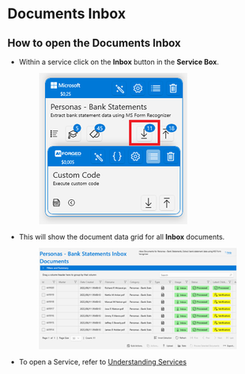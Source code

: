 # Documents Inbox

## How to open the Documents Inbox

*   Within a service click on the **Inbox** button in the **Service Box**.

    <figure><img src="../.gitbook/assets/image (141).png" alt=""><figcaption></figcaption></figure>
*   This will show the document data grid for all **Inbox** documents.

    <figure><img src="../.gitbook/assets/image (256).png" alt=""><figcaption></figcaption></figure>
* To open a Service, refer to [Understanding Services](https://github.com/aiforged/docs/tree/3bbbcd81b0a8fe713555694db96d779ff6a45d2b/documents/services/understanding-services.md)
